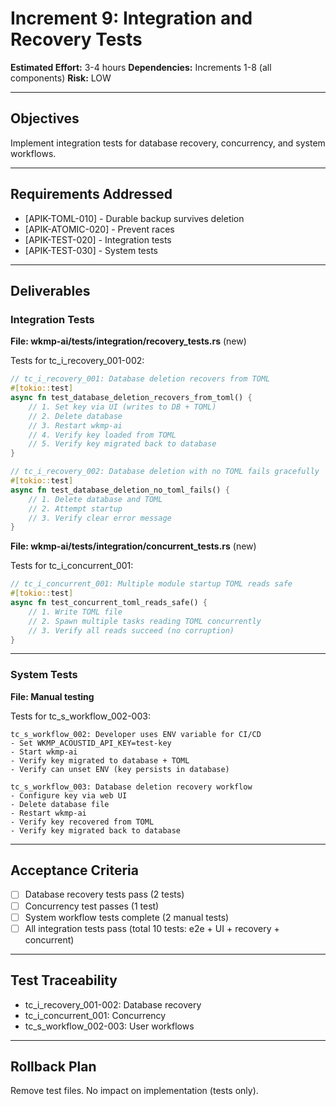 # Increment 9: Integration and Recovery Tests

**Estimated Effort:** 3-4 hours
**Dependencies:** Increments 1-8 (all components)
**Risk:** LOW

---

## Objectives

Implement integration tests for database recovery, concurrency, and system workflows.

---

## Requirements Addressed

- [APIK-TOML-010] - Durable backup survives deletion
- [APIK-ATOMIC-020] - Prevent races
- [APIK-TEST-020] - Integration tests
- [APIK-TEST-030] - System tests

---

## Deliverables

### Integration Tests

**File: wkmp-ai/tests/integration/recovery_tests.rs** (new)

Tests for tc_i_recovery_001-002:

```rust
// tc_i_recovery_001: Database deletion recovers from TOML
#[tokio::test]
async fn test_database_deletion_recovers_from_toml() {
    // 1. Set key via UI (writes to DB + TOML)
    // 2. Delete database
    // 3. Restart wkmp-ai
    // 4. Verify key loaded from TOML
    // 5. Verify key migrated back to database
}

// tc_i_recovery_002: Database deletion with no TOML fails gracefully
#[tokio::test]
async fn test_database_deletion_no_toml_fails() {
    // 1. Delete database and TOML
    // 2. Attempt startup
    // 3. Verify clear error message
}
```

**File: wkmp-ai/tests/integration/concurrent_tests.rs** (new)

Tests for tc_i_concurrent_001:

```rust
// tc_i_concurrent_001: Multiple module startup TOML reads safe
#[tokio::test]
async fn test_concurrent_toml_reads_safe() {
    // 1. Write TOML file
    // 2. Spawn multiple tasks reading TOML concurrently
    // 3. Verify all reads succeed (no corruption)
}
```

---

### System Tests

**File: Manual testing**

Tests for tc_s_workflow_002-003:

```
tc_s_workflow_002: Developer uses ENV variable for CI/CD
- Set WKMP_ACOUSTID_API_KEY=test-key
- Start wkmp-ai
- Verify key migrated to database + TOML
- Verify can unset ENV (key persists in database)

tc_s_workflow_003: Database deletion recovery workflow
- Configure key via web UI
- Delete database file
- Restart wkmp-ai
- Verify key recovered from TOML
- Verify key migrated back to database
```

---

## Acceptance Criteria

- [ ] Database recovery tests pass (2 tests)
- [ ] Concurrency test passes (1 test)
- [ ] System workflow tests complete (2 manual tests)
- [ ] All integration tests pass (total 10 tests: e2e + UI + recovery + concurrent)

---

## Test Traceability

- tc_i_recovery_001-002: Database recovery
- tc_i_concurrent_001: Concurrency
- tc_s_workflow_002-003: User workflows

---

## Rollback Plan

Remove test files. No impact on implementation (tests only).
